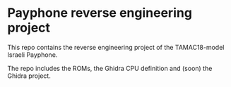 # Payphone reverse engineering project

This repo contains the reverse engineering project of the TAMAC18-model Israeli Payphone.

The repo includes the ROMs, the Ghidra CPU definition and (soon) the Ghidra project.

